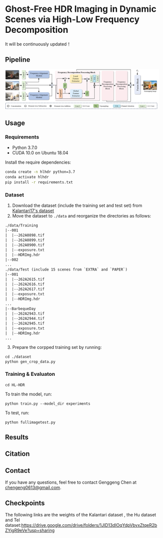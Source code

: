 # Ghost-Free HDR Imaging in Dynamic Scenes via High-Low Frequency Decomposition

It will be continuously updated！



## Pipeline
![pipeline](https://github.com/chengeng0613/HL-HDR_Plus/blob/main/pic/overview.png)




## Usage

### Requirements
* Python 3.7.0
* CUDA 10.0 on Ubuntu 18.04

Install the require dependencies:
```bash
conda create -n hlhdr python=3.7
conda activate hlhdr
pip install -r requirements.txt
```

### Dataset
1. Download the dataset (include the training set and test set) from [Kalantari17's dataset](https://cseweb.ucsd.edu/~viscomp/projects/SIG17HDR/)
2. Move the dataset to `./data` and reorganize the directories as follows:
```
./data/Training
|--001
|  |--262A0898.tif
|  |--262A0899.tif
|  |--262A0900.tif
|  |--exposure.txt
|  |--HDRImg.hdr
|--002
...
./data/Test (include 15 scenes from `EXTRA` and `PAPER`)
|--001
|  |--262A2615.tif
|  |--262A2616.tif
|  |--262A2617.tif
|  |--exposure.txt
|  |--HDRImg.hdr
...
|--BarbequeDay
|  |--262A2943.tif
|  |--262A2944.tif
|  |--262A2945.tif
|  |--exposure.txt
|  |--HDRImg.hdr
...
```
3. Prepare the corpped training set by running:
```
cd ./dataset
python gen_crop_data.py
```

### Training & Evaluaton
```
cd HL-HDR
```
To train the model, run:
```
python train.py --model_dir experiments
```
To test, run:
```
python fullimagetest.py
```

## Results




## Citation


## Contact
If you have any questions, feel free to contact Genggeng Chen at chengeng0613@gmail.com.

## Checkpoints
The following links are the weights of the Kalantari dataset , the Hu dataset and Tel dataset:https://drive.google.com/drive/folders/1JID13dIOqYdpVbvxZtqeR2bZYigR9eVe?usp=sharing

